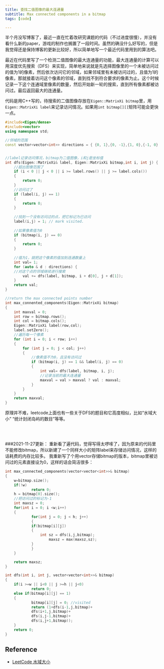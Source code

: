```yaml
---
title: 查找二值图像的最大连通量
subtitle: Max connected components in a bitmap
tags: [code]

---
```


半个月没写博客了，最近一直在忙着改研究课题的代码（不过进度很慢），并没有看什么新的paper，游戏的制作也搁置了一段时间。虽然的确没什么好写的，但是我觉得还是保持博客的更新比较好，所以简单地写一个最近代码里用到的算法吧。

最近在代码里写了一个检测二值图像的最大连通量的功能，最大连通量的计算可以用深度优先搜索（DFS）来实现，简单地来说就是先选择图像里的一个未被访问过的值为1的像素，然后依次访问它的邻域，如果邻域里有未被访问过的，且值为1的像素，那就接着访问这个像素的邻域，直到找不到符合要求的像素为止。这个时候记录一下这个连通域里像素的数量，然后开始新一轮的搜索，直到所有像素都被访问过。最后返回最大的连通量。


代码是用C++写的，待搜索的二值图像存放在`Eigen::MatrixXi bitmap`里，用`Eigen::MatrixXi label`来记录访问情况。如果用`int bitmap[][]`矩阵可能会更快一点。

```C++
#include<Eigen/dense>
#include<vector>
using namespace std;

//邻域的范围
const vector<vector<int>> directions = { {0, 1},{0, -1},{1, 0},{-1, 0} };


//label记录访问情况，bitmap为二值图像，i和j是坐标值
int dfs(Eigen::MatrixXi& label, Eigen::MatrixXi bitmap,int i, int j) {
    //超出图像范围了
	if (i < 0 || j < 0 || i >= label.rows() || j >= label.cols())
	{
		return 0;
	}
	//访问过了
	if (label(i, j) == 1)
	{
		return 0;
	}
	
	//找到一个没有访问过的点，把它标记为已访问
	label(i,j) = 1; // mark visited.
	
	//如果像素值为0
	if (bitmap(i, j) == 0)
	{
		return 0;
	}
	
	//值为1，就把这个像素的值加到连通数量上
	int val= 1;
	for (auto & d : directions) {
	//对这个点的邻域继续进行搜索
		val += dfs(label, bitmap, i + d[0], j + d[1]);
	}
	return val;
}

//return the max connected points number
int max_connented_components(Eigen::MatrixXi bitmap)
{
	int maxval = 0;
	int row = bitmap.rows();
	int col = bitmap.cols();
	Eigen::MatrixXi label(row,col);
	label.setZero();
	//遍历每一个像素
	for (int i = 0; i < row; i++)
	{
		for (int j = 0; j < col; j++)
		{
		    //像素值不为0，且没有访问过
			if (bitmap(i, j) == 1 && label(i, j) == 0)
			{
				int val= dfs(label, bitmap, i, j);
				//记录当前的最大连通量
				maxval = val > maxval ? val : maxval; 
			}
		}
	}
	return maxval;
}

```
原理并不难，leetcode上面也有一些关于DFS的题目和它高度相似，比如“水域大小” “统计封闭岛屿的数目”等等。






<br>
<br>

###2021-11-27更新：
重新看了遍代码，觉得写得太啰嗦了，因为原来的代码里不能修改bitmap，所以新建了一个同样大小的矩阵label来存储访问情况，这样的话耗费的内存比较多。
我重新写了个用vector存储bitmap的版本，bitmap里被访问过的元素直接设为0，这样的话会简洁很多：

```C++
int max_connected_components(vector<vector<int>>& bitmap) 
{
	w=bitmap.size();
	if(!w)
    		return 0;
	h = bitmap[0].size();
	//把访问过的标记为-1
	int maxsz = 0;
	for(int i = 0; i <w;i++)
	{
    		for(int j = 0; j < h; j++)
    		{
			if(bitmap[i][j])
			{
	   			int sz = dfs(i,j,bitmap);
	    			maxsz = max(maxsz,sz);
			}
    		}
	}

	return maxsz;
}

int dfs(int i, int j, vector<vector<int>>& bitmap)
{
	if(i >=w || i<0 || j >=h || j<0)
    		return 0;
	else if(bitmap[i][j] == 1)
	{
    		bitmap[i][j] = 0; //visited
    		return (1+dfs(i-1,j,bitmap)+
    		dfs(i+1,j,bitmap)+
    		dfs(i,j-1,bitmap)+
    		dfs(i,j+1,bitmap));
	}
	return 0;
}
```

## Reference
- [LeetCode 水域大小](https://leetcode-cn.com/problems/pond-sizes-lcci/)
